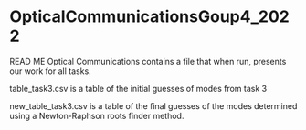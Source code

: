# OpticalCommunicationsGoup4_2022
READ ME
Optical Communications contains a file that when run, presents our work for all tasks.

table_task3.csv is a table of the initial guesses of modes from task 3

new_table_task3.csv is a table of the final guesses of the modes determined using a Newton-Raphson roots finder method.
